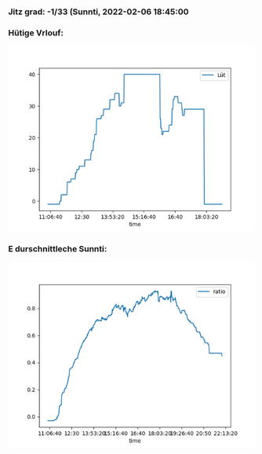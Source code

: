### Jitz grad: -1/33 (Sunnti, 2022-02-06 18:45:00

### Hütige Vrlouf:
![Graph](Today.png)

### E durschnittleche Sunnti:
![Graph](Sunnti.png)
